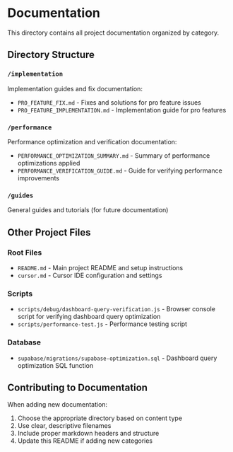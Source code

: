 # Documentation

This directory contains all project documentation organized by category.

## Directory Structure

### `/implementation`
Implementation guides and fix documentation:
- `PRO_FEATURE_FIX.md` - Fixes and solutions for pro feature issues
- `PRO_FEATURE_IMPLEMENTATION.md` - Implementation guide for pro features

### `/performance`
Performance optimization and verification documentation:
- `PERFORMANCE_OPTIMIZATION_SUMMARY.md` - Summary of performance optimizations applied
- `PERFORMANCE_VERIFICATION_GUIDE.md` - Guide for verifying performance improvements

### `/guides`
General guides and tutorials (for future documentation)

## Other Project Files

### Root Files
- `README.md` - Main project README and setup instructions
- `cursor.md` - Cursor IDE configuration and settings

### Scripts
- `scripts/debug/dashboard-query-verification.js` - Browser console script for verifying dashboard query optimization
- `scripts/performance-test.js` - Performance testing script

### Database
- `supabase/migrations/supabase-optimization.sql` - Dashboard query optimization SQL function

## Contributing to Documentation

When adding new documentation:

1. Choose the appropriate directory based on content type
2. Use clear, descriptive filenames
3. Include proper markdown headers and structure
4. Update this README if adding new categories